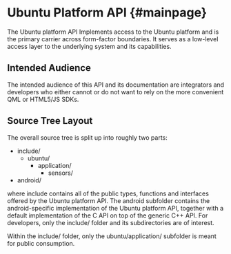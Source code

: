 Ubuntu Platform API {#mainpage}
===================

The Ubuntu platform API Implements access to the Ubuntu platform and
is the primary carrier across form-factor boundaries. It serves as a
low-level access layer to the underlying system and its capabilities.

Intended Audience
-----------------

The intended audience of this API and its documentation are
integrators and developers who either cannot or do not want to rely on
the more convenient QML or HTML5/JS SDKs.

Source Tree Layout
------------------

The overall source tree is split up into roughly two parts:

  * include/
    * ubuntu/
      * application/
        * sensors/
  * android/

where include contains all of the public types, functions and
interfaces offered by the Ubuntu platform API. The android subfolder
contains the android-specific implementation of the Ubuntu platform
API, together with a default implementation of the C API on top of the
generic C++ API. For developers, only the include/ folder and its
subdirectories are of interest.

Within the include/ folder, only the ubuntu/application/ subfolder is
meant for public consumption.
